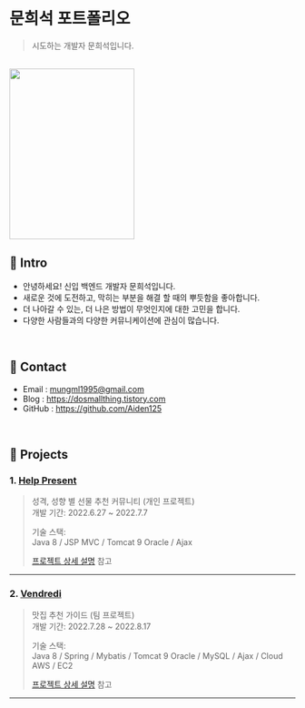 # 문희석 포트폴리오
>시도하는 개발자 문희석입니다.

</br>
<img src="https://user-images.githubusercontent.com/101315869/184684333-6b12082d-2c0a-477b-825e-e6a66a777f8d.jpg" width="220" height="300">

## :pushpin: Intro
- 안녕하세요! 신입 백엔드 개발자 문희석입니다.
- 새로운 것에 도전하고, 막히는 부분을 해결 할 때의 뿌듯함을 좋아합니다.
- 더 나아갈 수 있는, 더 나은 방법이 무엇인지에 대한 고민을 합니다.
- 다양한 사람들과의 다양한 커뮤니케이션에 관심이 많습니다.

</br>

## :pushpin: Contact
- Email : mungml1995@gmail.com
- Blog : https://dosmallthing.tistory.com
- GitHub : https://github.com/Aiden125

</br>

## :pushpin: Projects
### 1. [Help Present](https://github.com/Aiden125/Help_present)
>성격, 성향 별 선물 추천 커뮤니티 (개인 프로젝트)  
>개발 기간: 2022.6.27 ~ 2022.7.7  
>  
>기술 스택:  
>Java 8 / JSP MVC / Tomcat 9
>Oracle / Ajax
>  
>[프로젝트 상세 설명](https://github.com/Integerous/goQuality) 참고

---

### 2. [Vendredi](https://github.com/Aiden125/Vendredi)
>맛집 추천 가이드  (팀 프로젝트)  
>개발 기간: 2022.7.28 ~ 2022.8.17  
>  
>기술 스택:  
>Java 8 / Spring / Mybatis / Tomcat 9 
>Oracle / MySQL / Ajax / Cloud AWS / EC2 
>  
>[프로젝트 상세 설명](https://github.com/Aiden125/Vendredi) 참고

---
